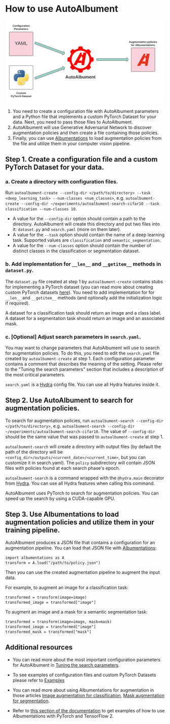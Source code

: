 # How to use AutoAlbument

![How to use AutoAlbument](../images/autoalbument/how_to_use/autoalbument_usage.png "How to use AutoAlbument")

1. You need to create a configuration file with AutoAlbument parameters and a Python file that implements a custom PyTorch Dataset for your data. Next, you need to pass those files to AutoAlbument.
2. AutoAlbument will use Generative Adversarial Network to discover augmentation policies and then create a file containing those policies.
3. Finally, you can use [Albumentations](../index.md) to load augmentation policies from the file and utilize them in your computer vision pipeline.

## Step 1. Create a configuration file and a custom PyTorch Dataset for your data.

### a. Create a directory with configuration files.
 Run `autoalbument-create --config-dir </path/to/directory> --task <deep_learning_task> --num-classes <num_classes>`, e.g. `autoalbument-create --config-dir ~/experiments/autoalbument-search-cifar10 --task classification --num-classes 10`.
 - A value for the `--config-dir` option should contain a path to the directory. AutoAlbument will create this directory and put two files into it: `dataset.py` and `search.yaml` (more on them later).
  - A value for the `--task` option should contain the name of a deep learning task. Supported values are `classification` and `semantic_segmentation`.
 - A value for the `--num-classes` option should contain the number of distinct classes in the classification or segmentation dataset.

### b. Add implementation for `__len__` and `__getitem__` methods in `dataset.py`.

The `dataset.py` file created at step 1 by `autoalbument-create` contains stubs for implementing a PyTorch dataset (you can read more about creating custom PyTorch datasets [here](https://pytorch.org/tutorials/beginner/data_loading_tutorial.html)). You need to add implementation for for `__len__` and `__getitem__` methods (and optionally add the initialization logic if required).

A dataset for a classification task should return an image and a class label. A dataset for a segmentation task should return an image and an associated mask.

### c. \[Optional\] Adjust search parameters in `search.yaml`.
You may want to change parameters that AutoAlbument will use to search for augmentation policies. To do this, you need to edit the `search.yaml` file created by `autoalbument-create` at step 1. Each configuration parameter contains a comment that describes the meaning of the setting. Please refer to the  "Tuning the search parameters" section that includes a description of the most critical parameters.

`search.yaml` is a [Hydra](https://hydra.cc/) config file. You can use all Hydra features inside it.


## Step 2. Use AutoAlbument to search for augmentation policies.

To search for augmentation policies, run `autoalbument-search --config-dir </path/to/directory>`, e.g. `autoalbument-search --config-dir ~/experiments/autoalbument-search-cifar10`. The value of `--config-dir` should be the same value that was passed to `autoalbument-create` at step 1.

`autoalbument-search` will create a directory with output files (by default the path of the directory will be `<config_dir>/outputs/<current_date>/<current_time>`, but you can customize it in search.yaml).  The `policy` subdirectory will contain JSON files with policies found at each search phase's epoch.

`autoalbument-search` is a command wrapped with the `@hydra.main` decorator from [Hydra](https://hydra.cc/). You can use all Hydra features when calling this command.

AutoAlbument uses PyTorch to search for augmentation policies. You can speed up the search by using a CUDA-capable GPU.

## Step 3. Use Albumentations to load augmentation policies and utilize them in your training pipeline.
AutoAlbument produces a JSON file that contains a configuration for an augmentation pipeline. You can load that JSON file with [Albumentations](../index.md):

```
import albumentations as A
transform = A.load("/path/to/policy.json")
```

Then you can use the created augmentation pipeline to augment the input data.

For example, to augment an image for a classification task:

```
transformed = transform(image=image)
transformed_image = transformed["image"]
```

To augment an image and a mask for a semantic segmentation task:
```
transformed = transform(image=image, mask=mask)
transformed_image = transformed["image"]
transformed_mask = transformed["mask"]
```

## Additional resources

- You can read more about the most important configuration parameters for AutoAlbument in [Tuning the search parameters](tuning_parameters.md).

- To see examples of configuration files and custom PyTorch Datasets please refer to [Examples](examples/list.md)

- You can read more about using Albumentations for augmentation in those articles [Image augmentation for classification](../getting_started/image_augmentation.md),
[Mask augmentation for segmentation](../getting_started/mask_augmentation.md).

- Refer to [this section of the documentation](../index.md#examples-of-how-to-use-albumentations-with-different-deep-learning-frameworks) to get examples of how to use Albumentations with PyTorch and TensorFlow 2.
